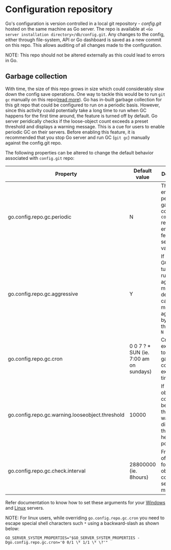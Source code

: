 # Configuration repository

Go's configuration is version controlled in a local git repository - *config.git* hosted on the same machine as Go server. The repo is available at `<Go server installation directory>/db/config.git`. Any changes to the config, either through file-system, API or Go dashboard is saved as a new commit on this repo. This allows auditing of all changes made to the configuration.

NOTE: This repo should not be altered externally as this could lead to errors in Go.

## Garbage collection

With time, the size of this repo grows in size which could considerably slow down the config save operations. One way to tackle this would be to run `git gc` manually on this repo([read more](https://git-scm.com/docs/git-gc)). Go has in-built garbage collection for this git repo that could be configured to run on a periodic basis. However, since this activity could potentially take a long time to run when GC happens for the first time around, the feature is turned off by default. Go server peridically checks if the loose-object count exceeds a preset threshold and displays a warning message. This is a cue for users to enable periodic GC on their servers. Before enabling this feature, it is recommended that you stop Go server and run GC (`git gc`) manually against the config.git repo. 

The following properties can be altered to change the default behavior associated with `config.git` repo:

| Property | Default value | Description |
|-----------|----------|-------------|
| go.config.repo.gc.periodic | N | This enables the periodic garbage collection of `config.git` repo. To enable this feature - set the value to `Y`.|
|go.config.repo.gc.aggressive| Y | If periodic GC is turned on, it runs in aggressive mode by default. It can be made non-aggressive by setting this value to `N`|
|go.config.repo.gc.cron| 0 0 7 ? * SUN (ie. 7:00 am on sundays)| Cron expression to specify garbage collector execution time|
|go.config.repo.gc.warning.looseobject.threshold| 10000 |If loose object count grows beyond this threshold, a warning is displayed in the server health popup.|
|go.config.repo.gc.check.interval| 28800000 (ie. 8hours) |Frequency of checking for loose object count, sepcified in milliseconds|

Refer documentation to know how to set these arguments for your [Windows](http://www.go.cd/documentation/user/current/installation/install/server/windows.html#overriding-default-startup-arguments-and-environment) and [Linux](http://www.go.cd/documentation/user/current/advanced_usage/other_config_options.html#environment-variables) servers.

NOTE: For linux users, while overriding `go.config.repo.gc.cron` you need to escape special shell characters such `*` using a backward-slash as shown below:

`GO_SERVER_SYSTEM_PROPERTIES="$GO_SERVER_SYSTEM_PROPERTIES -Dgo.config.repo.gc.cron='0 0/1 \* 1/1 \* \?'"`


